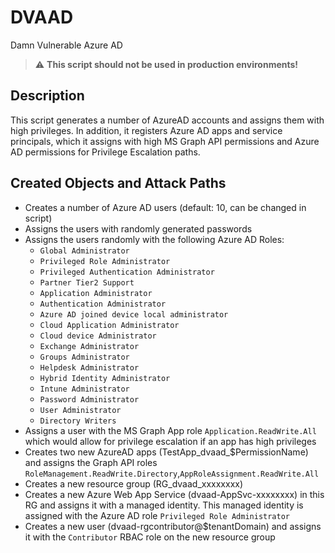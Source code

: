 # DVAAD
Damn Vulnerable Azure AD   
> :warning: **This script should not be used in production environments!**

## Description
This script generates a number of AzureAD accounts and assigns them with high privileges.
In addition, it registers Azure AD apps and service principals, which it assigns with high MS Graph API permissions and Azure AD permissions for Privilege Escalation paths.

## Created Objects and Attack Paths
- Creates a number of Azure AD users (default: 10, can be changed in script)
- Assigns the users with randomly generated passwords
- Assigns the users randomly with the following Azure AD Roles:
    - `Global Administrator`
    - `Privileged Role Administrator`
    - `Privileged Authentication Administrator`
    - `Partner Tier2 Support`
    - `Application Administrator`
    - `Authentication Administrator`
    - `Azure AD joined device local administrator`
    - `Cloud Application Administrator`
    - `Cloud device Administrator`
    - `Exchange Administrator`
    - `Groups Administrator`
    - `Helpdesk Administrator`
    - `Hybrid Identity Administrator`
    - `Intune Administrator`
    - `Password Administrator`
    - `User Administrator`
    - `Directory Writers`
- Assigns a user with the MS Graph App role `Application.ReadWrite.All` which would allow for privilege escalation if an app has high privileges
- Creates two new AzureAD apps (TestApp_dvaad_$PermissionName) and assigns the Graph API roles `RoleManagement.ReadWrite.Directory`,`AppRoleAssignment.ReadWrite.All`
- Creates a new resource group (RG_dvaad_xxxxxxxx)
- Creates a new Azure Web App Service (dvaad-AppSvc-xxxxxxxx) in this RG and assigns it with a managed identity. This managed identity is assigned with the Azure AD role 
    `Privileged Role Administrator`
- Creates a new user (dvaad-rgcontributor@$tenantDomain) and assigns it with the `Contributor` RBAC role on the new resource group
